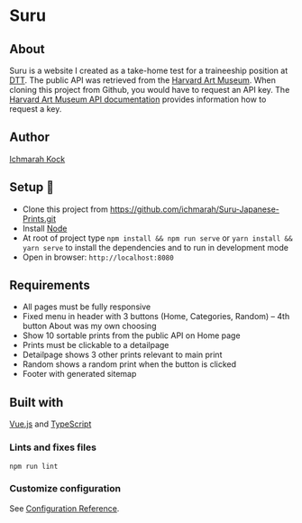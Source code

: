 # Suru

## About
Suru is a website I created as a take-home test for a traineeship position at [DTT](https://www.d-tt.nl/). The public API was retrieved from the [Harvard Art Museum](https://www.harvardartmuseums.org/). When cloning this project from Github, you would have to request an API key. The [Harvard Art Museum API documentation](https://github.com/harvardartmuseums/api-docs) provides information how to request a key.     

## Author
[Ichmarah Kock](https://www.linkedin.com/in/ichmarah)

## Setup :rocket:
* Clone this project from https://github.com/ichmarah/Suru-Japanese-Prints.git
* Install [Node](https://nodejs.org)
* At root of project type `npm install && npm run serve` or `yarn install && yarn serve`
 to install the dependencies and to run in development mode
* Open in browser: `http://localhost:8080`

## Requirements
* All pages must be fully responsive
* Fixed menu in header with 3 buttons (Home, Categories, Random) – 4th button About was my own choosing
* Show 10 sortable prints from the public API on Home page
* Prints must be clickable to a detailpage
* Detailpage shows 3 other prints relevant to main print
* Random shows a random print when the button is clicked
* Footer with generated sitemap

## Built with
[Vue.js](https://vuejs.org/) and [TypeScript](https://www.typescriptlang.org/)

### Lints and fixes files
```
npm run lint
```

### Customize configuration
See [Configuration Reference](https://cli.vuejs.org/config/).


